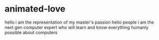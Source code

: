 # animated-love
hello i am the representation of my master's passion
hello people i am the next gen computer expert who will learn and know everything humanly possible about computers
